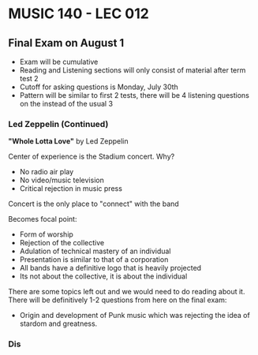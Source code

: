 # MUSIC 140 - LEC 012
## Final Exam on August 1
- Exam will be cumulative
- Reading and Listening sections will only consist of material after term test 2
- Cutoff for asking questions is Monday, July 30th
- Pattern will be similar to first 2 tests, there will be 4 listening questions on the instead of the usual 3

### Led Zeppelin (Continued)

**"Whole Lotta Love"** by Led Zeppelin

Center of experience is the Stadium concert. Why?
- No radio air play
- No video/music television
- Critical rejection in music press

Concert is the only place to "connect" with the band

Becomes focal point:
- Form of worship
- Rejection of the collective
- Adulation of technical mastery of an individual
- Presentation is similar to that of a corporation
- All bands have a definitive logo that is heavily projected
- Its not about the collective, it is about the individual

There are some topics left out and we would need to do reading about it. There will be definitively 1-2 questions from here on the final exam:
- Origin and development of Punk music which was rejecting the idea of stardom and greatness.

### Dis
<!--stackedit_data:
eyJoaXN0b3J5IjpbLTI2OTY1MjUxLDM1NTY3NDU5MywxODIwMj
gzNDQyLC0yMDIzNDExMDQ0LC0xNTcwNjYxNDU0LDExODM1MzA1
NDcsMTI1MTE3NzM3MV19
-->